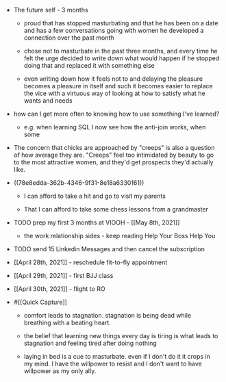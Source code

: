 - The future self - 3 months
	 - proud that has stopped masturbating and that he has been on a date and has a few conversations going with women he developed a connection over the past month

	 - chose not to masturbate in the past three months, and every time he felt the urge decided to write down what would happen if he stopped doing that and replaced it with something else

	 - even writing down how it feels not to and delaying the pleasure becomes a pleasure in itself and such it becomes easier to replace the vice with a virtuous way of looking at how to satisfy what he wants and needs

- how can I get more often to knowing how to use something I've learned?
	 - e.g. when learning SQL I now see how the anti-join works, when some 

- The concern that chicks are approached by "creeps" is also a question of how average they are. "Creeps" feel too intimidated by beauty to go to the most attractive women, and they'd get prospects they'd actually like.

- ((78e8edda-362b-4346-9f31-8e18a6330161))
	 - I can afford to take a hit and go to visit my parents

	 - That I can afford to take some chess lessons from a grandmaster

- TODO prep my first 3 months at VIOOH - [[May 8th, 2021]]
	 - the work relationship sides - keep reading Help Your Boss Help You

- TODO send 15 Linkedin Messages and then cancel the subscription

- [[April 28th, 2021]] - reschedule fit-to-fly appointment

- [[April 29th, 2021]] - first BJJ class

- [[April 30th, 2021]] - flight to RO

- #[[Quick Capture]]
	 - comfort leads to stagnation. stagnation is being dead while breathing with a beating heart.

	 - the belief that learning new things every day is tiring is what leads to stagnation and feeling tired after doing nothing

	 - laying in bed is a cue to masturbate. even if I don't do it it crops in my mind. I have the willpower to resist and I don't want to have willpower as my only ally.
